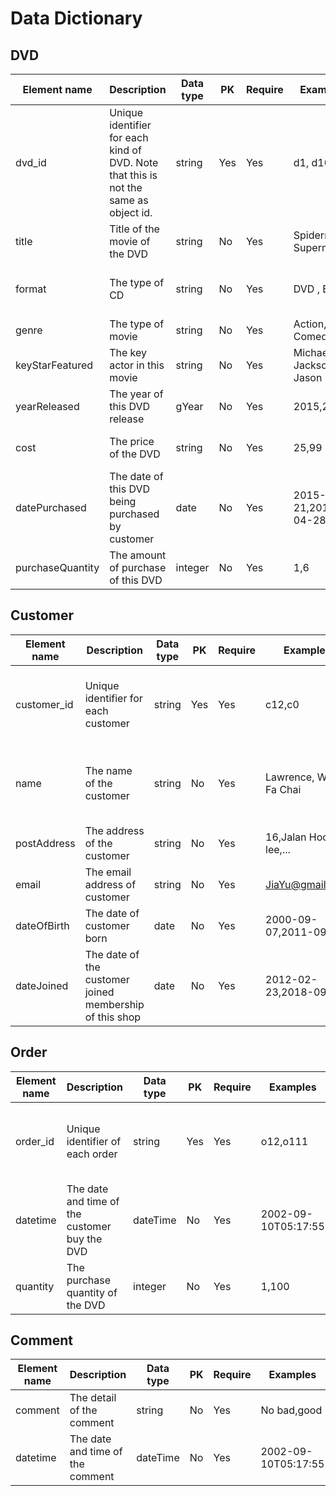 # Data Dictionary
## DVD
| Element name     | Description                                                                          | Data type | PK  | Require | Examples                | Constraints                                               |
|------------------|--------------------------------------------------------------------------------------|-----------|-----|---------|-------------------------|-----------------------------------------------------------|
| dvd_id           | Unique identifier for each kind of DVD. Note that this is not the same as object id. | string    | Yes | Yes     | d1, d10                 | Must start with small letter 'd' and ends with an integer |
| title            | Title of the movie of the DVD                                                        | string    | No  | Yes     | Spiderman1, Superman    | No                                                        |
| format           | The type of CD                                                                       | string    | No  | Yes     | DVD , Bluray            | Must be DVD or Blueray only                               |
| genre            | The type of movie                                                                    | string    | No  | Yes     | Action, Comedy          | No                                                        |
| keyStarFeatured  | The key actor in this movie                                                          | string    | No  | Yes     | Michael Jackson, Jason  | Must be at least one actor                                |
| yearReleased     | The year of this DVD release                                                         | gYear     | No  | Yes     | 2015,2000               | No                                                        |
| cost             | The price of the DVD                                                                 | string    | No  | Yes     | 25,99                   | The minimum  cost is 1                                    |
| datePurchased    | The date of this DVD being purchased by customer                                     | date      | No  | Yes     | 2015-09-21,2017-04-28   | No                                                        |
| purchaseQuantity | The amount of purchase of this DVD                                                   | integer   | No  | Yes     | 1,6                     | The minimum value is 1                                    |
                                                   


## Customer
| Element name | Description                                             | Data type | PK  | Require | Examples               | Constraints                                               |
|--------------|---------------------------------------------------------|-----------|-----|---------|------------------------|-----------------------------------------------------------|
| customer_id  | Unique identifier for each customer                     | string    | Yes | Yes     | c12,c0                 | Must start with small letter 'c' and ends with an integer |
| name         | The name of the customer                                | string    | No  | Yes     | Lawrence, Wong Fa Chai | Cannot contain all weird symbol except for this 3 '. -    |
| postAddress  | The address of the customer                             | string    | No  | Yes     | 16,Jalan Hock lee,...  | No                                                        |
| email        | The email address of customer                           | string    | No  | Yes     | JiaYu@gmail.com        | No                                                        |
| dateOfBirth  | The date of customer born                               | date      | No  | Yes     | 2000-09-07,2011-09-11  | No                                                        |
| dateJoined   | The date of the customer joined membership of this shop | date      | No  | Yes     | 2012-02-23,2018-09-04  | No                                                        |

## Order
| Element name | Description                                   | Data type | PK  | Require | Examples            | Constraints                                               |
|--------------|-----------------------------------------------|-----------|-----|---------|---------------------|-----------------------------------------------------------|
| order_id     | Unique identifier of each order               | string    | Yes | Yes     | o12,o111            | Must start with small letter 'o' and ends with an integer |
| datetime     | The date and time of the customer buy the DVD | dateTime  | No  | Yes     | 2002-09-10T05:17:55 | No                                                        |
| quantity     | The purchase quantity of the DVD              | integer   | No  | Yes     | 1,100               | The minimum value is 1                                    |

## Comment
| Element name | Description                      | Data type | PK | Require | Examples            | Constraints |
|--------------|----------------------------------|-----------|----|---------|---------------------|-------------|
| comment      | The detail of the comment        | string    | No | Yes     | No bad,good         | No          |
| datetime     | The date and time of the comment | dateTime  | No | Yes     | 2002-09-10T05:17:55 | No          |
